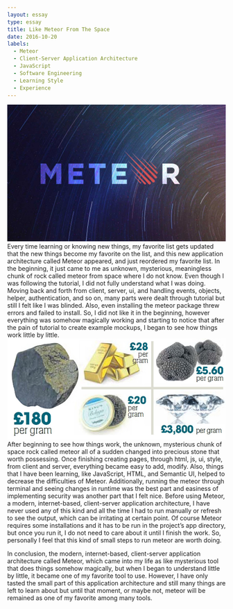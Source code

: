 ```yaml
---
layout: essay
type: essay
title: Like Meteor From The Space
date: 2016-10-20
labels:
  - Meteor
  - Client-Server Application Architecture
  - JavaScript
  - Software Engineering
  - Learning Style
  - Experience
---
```

<img class="ui medium rectangular floated image" src="../images/meteor_logo.jpg">
Every time learning or knowing new things, my favorite list gets updated that the new things become my favorite on the list, and this new application architecture called Meteor appeared, and just reordered my favorite list. In the beginning, it just came to me as unknown, mysterious, meaningless chunk of rock called meteor from space where I do not know. Even though I was following the tutorial, I did not fully understand what I was doing. Moving back and forth from client, server, ui, and handling events, objects, helper, authentication, and so on, many parts were dealt through tutorial but still I felt like I was blinded. Also, even installing the meteor package threw errors and failed to install. So, I did not like it in the beginning, however everything was somehow magically working and starting to notice that after the pain of tutorial to create example mockups, I began to see how things work little by little. 
<img class="ui medium right rectangular floated image" src="../images/meteor_worth.jpg">
After beginning to see how things work, the unknown, mysterious chunk of space rock called meteor all of a sudden changed into precious stone that worth possessing. Once finishing creating pages, through html, js, ui, style, from client and server, everything became easy to add, modify. Also, things that I have been learning, like JavaScript, HTML, and Semantic UI, helped to decrease the difficulties of Meteor. Additionally, running the meteor through terminal and seeing changes in runtime was the best part and easiness of implementing security was another part that I felt nice. Before using Meteor, a modern, internet-based, client-server application architecture, I have never used any of this kind and all the time I had to run manually or refresh to see the output, which can be irritating at certain point. Of course Meteor requires some installations and it has to be run in the project’s app directory, but once you run it, I do not need to care about it until I finish the work. So, personally I feel that this kind of small steps to run meteor are worth doing.

In conclusion, the modern, internet-based, client-server application architecture called Meteor, which came into my life as like mysterious tool that does things somehow magically, but when I began to understand little by little, it became one of my favorite tool to use. However, I have only tasted the small part of this application architecture and still many things are left to learn about but until that moment, or maybe not, meteor will be remained as one of my favorite among many tools.
